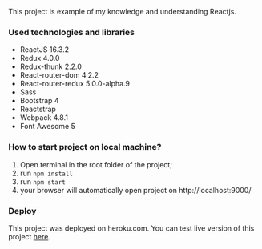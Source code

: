 This project is example of my knowledge and understanding Reactjs.

### Used technologies and libraries

- ReactJS 16.3.2
- Redux 4.0.0
- Redux-thunk 2.2.0
- React-router-dom 4.2.2
- React-router-redux 5.0.0-alpha.9
- Sass
- Bootstrap 4
- Reactstrap
- Webpack 4.8.1
- Font Awesome 5

### How to start project on local machine?

 1. Open terminal in the root folder of the project;
 2. run `npm install`
 3. run `npm start`
 4. your browser will automatically open project on http://localhost:9000/

### Deploy
This project was deployed on heroku.com. You can test live version of this project [here](https://paulign-react-todo.herokuapp.com/).